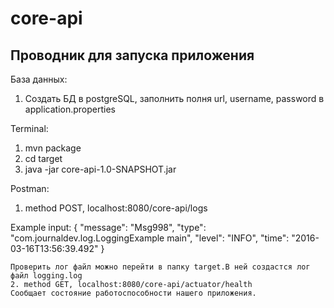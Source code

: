 # core-api
## Проводник для запуска приложения

База данных:
1. Создать БД в postgreSQL, заполнить полня url, username, password в application.properties

Terminal:
1. mvn package
2. cd target
3. java -jar core-api-1.0-SNAPSHOT.jar

Postman:
1. method POST, localhost:8080/core-api/logs

Example input:
{
    "message": "Msg998",
    "type": "com.journaldev.log.LoggingExample main",
    "level": "INFO",
    "time": "2016-03-16T13:56:39.492"
}

    Проверить лог файл можно перейти в папку target.В ней создастся лог файл logging.log
    2. method GET, localhost:8080/core-api/actuator/health
    Сообщает состояние работоспособности нашего приложения.
